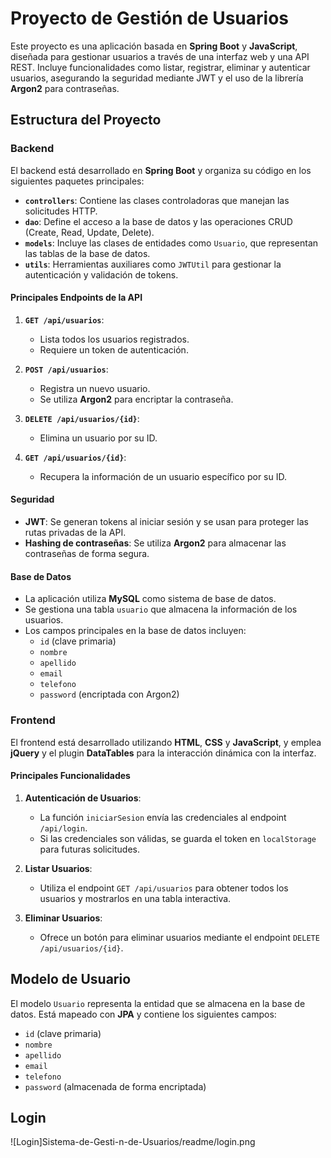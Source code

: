 # Proyecto de Gestión de Usuarios

Este proyecto es una aplicación basada en **Spring Boot** y **JavaScript**, diseñada para gestionar usuarios a través de una interfaz web y una API REST. Incluye funcionalidades como listar, registrar, eliminar y autenticar usuarios, asegurando la seguridad mediante JWT y el uso de la librería **Argon2** para contraseñas.

## Estructura del Proyecto

### Backend

El backend está desarrollado en **Spring Boot** y organiza su código en los siguientes paquetes principales:

- **`controllers`**: Contiene las clases controladoras que manejan las solicitudes HTTP.
- **`dao`**: Define el acceso a la base de datos y las operaciones CRUD (Create, Read, Update, Delete).
- **`models`**: Incluye las clases de entidades como `Usuario`, que representan las tablas de la base de datos.
- **`utils`**: Herramientas auxiliares como `JWTUtil` para gestionar la autenticación y validación de tokens.

#### Principales Endpoints de la API

1. **`GET /api/usuarios`**:
   - Lista todos los usuarios registrados.
   - Requiere un token de autenticación.

2. **`POST /api/usuarios`**:
   - Registra un nuevo usuario.
   - Se utiliza **Argon2** para encriptar la contraseña.

3. **`DELETE /api/usuarios/{id}`**:
   - Elimina un usuario por su ID.

4. **`GET /api/usuarios/{id}`**:
   - Recupera la información de un usuario específico por su ID.

#### Seguridad

- **JWT**: Se generan tokens al iniciar sesión y se usan para proteger las rutas privadas de la API.
- **Hashing de contraseñas**: Se utiliza **Argon2** para almacenar las contraseñas de forma segura.
  
#### Base de Datos

- La aplicación utiliza **MySQL** como sistema de base de datos.
- Se gestiona una tabla `usuario` que almacena la información de los usuarios.
- Los campos principales en la base de datos incluyen:
  - `id` (clave primaria)
  - `nombre`
  - `apellido`
  - `email`
  - `telefono`
  - `password` (encriptada con Argon2)


### Frontend

El frontend está desarrollado utilizando **HTML**, **CSS** y **JavaScript**, y emplea **jQuery** y el plugin **DataTables** para la interacción dinámica con la interfaz.

#### Principales Funcionalidades

1. **Autenticación de Usuarios**:
   - La función `iniciarSesion` envía las credenciales al endpoint `/api/login`.
   - Si las credenciales son válidas, se guarda el token en `localStorage` para futuras solicitudes.

2. **Listar Usuarios**:
   - Utiliza el endpoint `GET /api/usuarios` para obtener todos los usuarios y mostrarlos en una tabla interactiva.

3. **Eliminar Usuarios**:
   - Ofrece un botón para eliminar usuarios mediante el endpoint `DELETE /api/usuarios/{id}`.


## Modelo de Usuario

El modelo `Usuario` representa la entidad que se almacena en la base de datos. Está mapeado con **JPA** y contiene los siguientes campos:

- `id` (clave primaria)
- `nombre`
- `apellido`
- `email`
- `telefono`
- `password` (almacenada de forma encriptada)


## Login
![Login]Sistema-de-Gesti-n-de-Usuarios/readme/login.png




